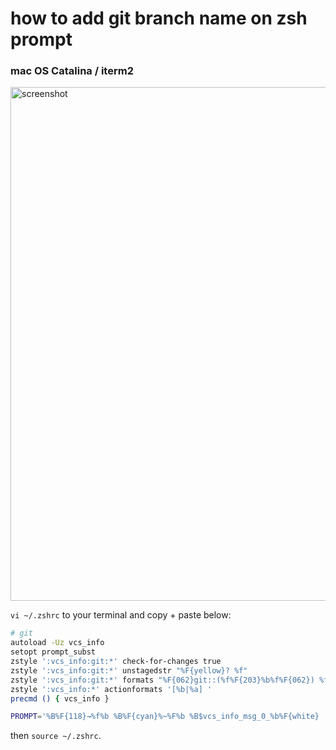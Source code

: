# how to add git branch name on zsh prompt

### mac OS Catalina / iterm2

<img width="822" alt="screenshot" src="https://user-images.githubusercontent.com/88672609/128811445-96531ddf-3106-4445-85a7-f1a66810b51d.png"> <br />

`vi ~/.zshrc` to your terminal and copy + paste below:

```sh
# git
autoload -Uz vcs_info
setopt prompt_subst
zstyle ':vcs_info:git:*' check-for-changes true
zstyle ':vcs_info:git:*' unstagedstr "%F{yellow}? %f"
zstyle ':vcs_info:git:*' formats "%F{062}git::(%f%F{203}%b%f%F{062}) %f%c%u"
zstyle ':vcs_info:*' actionformats '[%b|%a] '
precmd () { vcs_info }

PROMPT='%B%F{118}→%f%b %B%F{cyan}%~%F%b %B$vcs_info_msg_0_%b%F{white}
```

then `source ~/.zshrc`.
